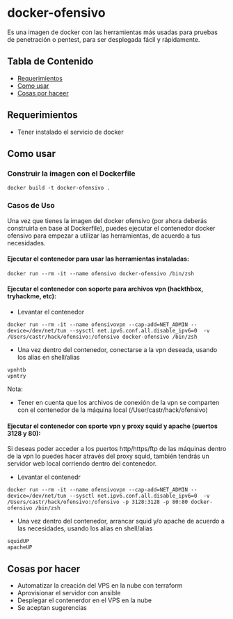# docker-ofensivo

Es una imagen de docker con las herramientas más usadas para pruebas de penetración o pentest, para ser desplegada fácil y rápidamente.

## Tabla de Contenido
- [Requerimientos](#requerimientos)
- [Como usar](#Como-usar)
- [Cosas por haceer](#Cosas-por-hacer)

## Requerimientos
- Tener instalado el servicio de docker



## Como usar

### Construir la imagen con el Dockerfile

~~~
docker build -t docker-ofensivo .
~~~

### Casos de Uso

Una vez que tienes la imagen del docker ofensivo (por ahora deberás construirla en base al Dockerfile), puedes ejecutar el contenedor docker ofensivo para empezar a utilizar las herramientas, de acuerdo a tus necesidades.

#### Ejecutar el contenedor para usar las herramientas instaladas:

~~~~
docker run --rm -it --name ofensivo docker-ofensivo /bin/zsh
~~~~

#### Ejecutar el contenedor con soporte para archivos vpn (hackthbox, tryhackme, etc):

- Levantar el contenedor 
~~~~
docker run --rm -it --name ofensivovpn --cap-add=NET_ADMIN --device=/dev/net/tun --sysctl net.ipv6.conf.all.disable_ipv6=0  -v /Users/castr/hack/ofensivo:/ofensivo docker-ofensivo /bin/zsh
~~~~
- Una vez dentro del contenedor, conectarse a la vpn deseada, usando los alias en shell/alias
~~~
vpnhtb  
vpntry
~~~
Nota:
- Tener en cuenta que los archivos de conexión de la vpn se comparten con el contenedor de la máquina local (/User/castr/hack/ofensivo)

#### Ejecutar el contenedor con sporte vpn y proxy squid y apache (puertos 3128 y 80):

Si deseas poder acceder a los puertos http/https/ftp de las máquinas dentro de la vpn lo puedes hacer através del proxy squid, también tendrás un servidor web local corriendo dentro del contenedor.

- Levantar el contenedr
~~~
docker run --rm -it --name ofensivovpn --cap-add=NET_ADMIN --device=/dev/net/tun --sysctl net.ipv6.conf.all.disable_ipv6=0  -v /Users/castr/hack/ofensivo:/ofensivo -p 3128:3128 -p 80:80 docker-ofensivo /bin/zsh
~~~

- Una vez dentro del contenedor, arrancar squid y/o apache de acuerdo a las necesidades, usando los alias en shell/alias
~~~
squidUP
apacheUP
~~~ 

## Cosas por hacer
- Automatizar la creación del VPS en la nube con terraform
- Aprovisionar el servidor con ansible
- Desplegar el contenerdor en el VPS en la nube
- Se aceptan sugerencias